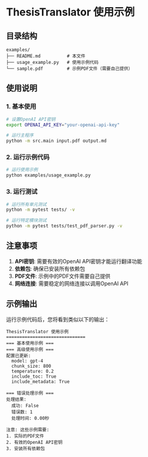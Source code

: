 # ThesisTranslator 使用示例

## 目录结构

```
examples/
├── README.md          # 本文件
├── usage_example.py   # 使用示例代码
└── sample.pdf         # 示例PDF文件（需要自己提供）
```

## 使用说明

### 1. 基本使用

```bash
# 设置OpenAI API密钥
export OPENAI_API_KEY="your-openai-api-key"

# 运行主程序
python -m src.main input.pdf output.md
```

### 2. 运行示例代码

```bash
# 运行使用示例
python examples/usage_example.py
```

### 3. 运行测试

```bash
# 运行所有单元测试
python -m pytest tests/ -v

# 运行特定模块测试
python -m pytest tests/test_pdf_parser.py -v
```

## 注意事项

1. **API密钥**: 需要有效的OpenAI API密钥才能运行翻译功能
2. **依赖包**: 确保已安装所有依赖包
3. **PDF文件**: 示例中的PDF文件需要自己提供
4. **网络连接**: 需要稳定的网络连接以调用OpenAI API

## 示例输出

运行示例代码后，您将看到类似以下的输出：

```
ThesisTranslator 使用示例
==============================
=== 基本使用示例 ===
=== 高级使用示例 ===
配置已更新:
  model: gpt-4
  chunk_size: 800
  temperature: 0.2
  include_toc: True
  include_metadata: True

=== 错误处理示例 ===
处理结果:
  成功: False
  错误数: 1
  处理时间: 0.00秒

注意: 这些示例需要:
1. 实际的PDF文件
2. 有效的OpenAI API密钥
3. 安装所有依赖包